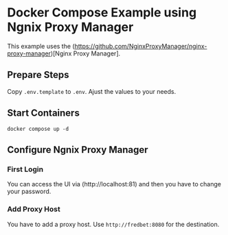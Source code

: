 # Docker Compose Example using Ngnix Proxy Manager

This example uses the (https://github.com/NginxProxyManager/nginx-proxy-manager)[Nginx Proxy Manager].


## Prepare Steps

Copy `.env.template` to `.env`. Ajust the values to your needs.

## Start Containers

    docker compose up -d

## Configure Ngnix Proxy Manager

### First Login

You can access the UI via (http://localhost:81) and then you have to change your password. 

### Add Proxy Host

You have to add a proxy host. Use `http://fredbet:8080` for the destination.



    